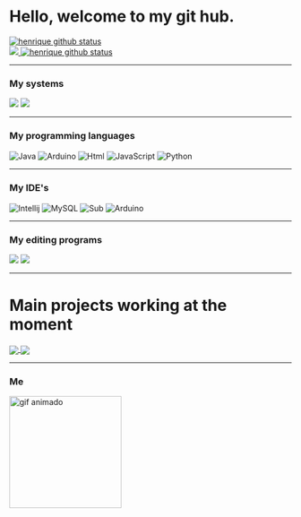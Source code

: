 # Hello, welcome to my git hub.

<div>
  <a href="https://github.com/henriquestrada"><img src="https://github-readme-stats.vercel.app/api?username=henriquestrada&hide_border=true&show_icons=true&theme=synthwave" alt="henrique github status"></a>
</div>

<div>
  <a href="https://github.com/henriquestrada">
    <img src="http://github-readme-streak-stats.herokuapp.com?user=henriquestrada&theme=synthwave&hide_border=true&date_format=j%20M%5B%20Y%5D"
     href="https://github.com/henriquestrada">
    <img src="https://github-readme-stats.vercel.app/api/top-langs/?username=henriquestrada&theme=synthwave&hide_border=true" alt="henrique github status">
  </a>
</div>


***

<h3>My systems</h3>

<div>
  <img src="https://img.shields.io/badge/Windows-0078D6?style=for-the-badge&logo=windows&logoColor=white"/>
  <img src="https://img.shields.io/badge/Kali_Linux-557C94?style=for-the-badge&logo=kali-linux&logoColor=white"/>
</div>

***  

<h3>My programming languages</h3>
<div>
  <img align="center" alt="Java" src="https://img.shields.io/badge/Java-ED8B00?style=for-the-badge&logo=openjdk&logoColor=black"/>
  <img align="center" alt="Arduino" src="https://img.shields.io/badge/Arduino-00979D?style=for-the-badge&logo=Arduino&logoColor=white"/>
  <img align="center" alt="Html" src="https://img.shields.io/badge/HTML5-E34F26?style=for-the-badge&logo=html5&logoColor=black"/>
  <img align="center" alt="JavaScript" src="https://img.shields.io/badge/JavaScript-F7DF1E?style=for-the-badge&logo=javascript&logoColor=black"/>
  <img align="center" alt="Python" src="https://img.shields.io/badge/Python-14354C?style=for-the-badge&logo=python&logoColor=black"/>
</div>

***

<h3>My IDE's</h3>

<div>
  <img align="center" alt="Intellij" src="https://img.shields.io/badge/IntelliJ_IDEA-000000.svg?style=for-the-badge&logo=intellij-idea&logoColor=white"/>
  <img align="center" alt="MySQL" src="https://img.shields.io/badge/MySQL-005C84?style=for-the-badge&logo=mysql&logoColor=white"/>
  <img align="center" alt="Sub" src="https://img.shields.io/badge/sublime_text-%23575757.svg?&style=for-the-badge&logo=sublime-text&logoColor=important"/>
  <img align="center" alt="Arduino" src="https://img.shields.io/badge/Arduino_IDE-00979D?style=for-the-badge&logo=arduino&logoColor=white"/>
  
</div>

***

<h3>My editing programs</h3>

<div>
    <img src="https://img.shields.io/badge/Adobe%20Photoshop-31A8FF?style=for-the-badge&logo=Adobe%20Photoshop&logoColor=black"/>
    <img src="https://img.shields.io/badge/Adobe%20Premiere%20Pro-9999FF?style=for-the-badge&logo=Adobe%20Premiere%20Pro&logoColor=white"/>
</div>

***

# Main projects working at the moment
<a href="https://github.com/HenriqueStrada/ProjetoJogoTresEmLinha">
  <img align="center" src="https://github-readme-stats.vercel.app/api/pin/?username=HenriqueStrada&repo=ProjetoJogoTresEmLinha&theme=synthwave" />
</a>
<a href="https://github.com/HenriqueStrada/JogoRPG">
  <img align="center" src="https://github-readme-stats.vercel.app/api/pin/?username=HenriqueStrada&repo=JogoRPG&theme=synthwave" />
</a>

***

<h3>Me</h3>
<div>
<img src="https://github.com/HenriqueStrada/HenriqueStrada/assets/105132043/8a8ed0ec-7c9e-44a6-80f0-e3eb61477376" width="200" height="200"alt="gif animado">
</div>
